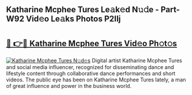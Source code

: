 ## Katharine Mcphee Tures Le𝚊k𝚎d N𝚞𝚍e - Part-W92 Vid𝚎o Le𝚊ks Photos P2IIj

# <h2><a href="http://fbbmme.evod.top/?m=Katharine+Mcphee+Tures">🔗 👉🔴 Katharine Mcphee Tures Vid𝚎o Ph𝚘t𝚘s</a></h2>

[![Katharine Mcphee Tures N𝚞d𝚎s](https://i.imgur.com/8V9OHl7.gif)](http://fbbmme.evod.top/?m=Katharine+Mcphee+Tures)
Digital artist Katharine Mcphee Tures and social media influencer, recognized for disseminating dance and lifestyle content through collaborative dance performances and short videos. The public eye has been on Katharine Mcphee Tures lately, a man of great influence and power in the business world. 

